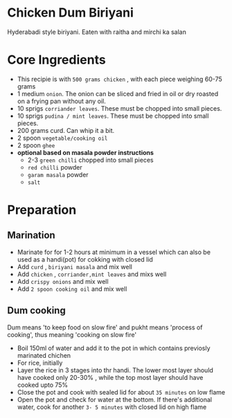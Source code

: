 # Chicken Dum Biriyani 

Hyderabadi style biriyani. Eaten with raitha and mirchi ka salan


# Core Ingredients
 - This recipie is with `500 grams chicken`  , with each piece weighing 60-75 grams
 - 1 medium `onion`. The onion can be sliced and fried in oil or dry roasted on a frying pan without any oil.
 - 10 sprigs `corriander leaves`. These must be chopped into small pieces.
 - 10 sprigs `pudina / mint leaves`. These must be chopped into small pieces.
 - 200 grams curd. Can whip it a bit.
 - 2 spoon `vegetable/cooking oil`
 - 2 spoon `ghee`
 - **optional based on masala powder instructions**
   -  2-3 `green chilli` chopped into small pieces
   -  `red chilli` powder
   -  `garam masala` powder
   -  `salt`



 # Preparation

 ## Marination
   - Marinate for for 1-2 hours at minimum in a vessel which can also be used as a handi(pot) for cokking with closed lid
   - Add `curd` , `biriyani masala` and mix well
   - Add `chicken` , `corriander,mint leaves` and mixs well
   - Add `crispy onions` and mix well
   - Add `2 spoon cooking oil` and mix well
 
## Dum cooking
Dum means 'to keep food on slow fire' and pukht means 'process of cooking', thus meaning 'cooking on slow fire'
 - Boil 150ml of water and add it to the pot in which contains previosly marinated chichen 
 - For rice, initially
 - Layer the rice in 3 stages into thr handi. The lower most layer should have cooked only 20-30% , while the top most layer should have cooked upto 75%
 - Close the pot and cook with sealed lid for about `35 minutes` on low flame
 - Open the pot and check for water at the bottom. If there's additional water, cook for another `3- 5 minutes` with closed lid on high flame





